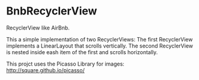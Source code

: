 # BnbRecyclerView
RecyclerView like AirBnb.

This a simple implementation of two RecyclerViews:
The first RecyclerView implements a LinearLayout that scrolls vertically.
The second RecyclerView is nested inside eash item of the first and scrolls horizontally.

This projct uses the Picasso Library for images:
http://square.github.io/picasso/
